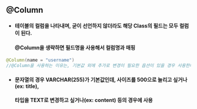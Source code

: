 ## @Column

* #### 테이블의 컬럼을 나타내며, 굳이 선언하지 않더라도 해당 Class의 필드는 모두 컬럼이 된다.
    #### @Column을 생략하면 필드명을 사용해서 컬럼명과 매핑

``` java
@Column(name = "username")
//@Column을 사용하는 이유는, 기본값 외에 추가로 변경이 필요한 옵션이 있을 경우 사용한다.
```

* #### 문자열의 경우 VARCHAR(255)가 기본값인데, 사이즈를 500으로 늘리고 싶거나(ex: title),
    #### 타입을 TEXT로 변경하고 싶거나(ex: content) 등의 경우에 사용

 